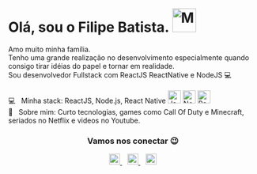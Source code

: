 # Olá, sou o Filipe Batista. <img alt="Meu site" width="48px" src="https://github.com/filipeleonelbatista/filipeleonelbatista/blob/master/assets/Hi.gif" />

Amo muito minha família.<br/> 
Tenho uma grande realização no desenvolvimento especialmente quando consigo tirar idéias do papel e tornar em realidade. <br/> 
Sou desenvolvedor Fullstack com ReactJS ReactNative e NodeJS 💻 <br />
<br/> 💻 &nbsp; Minha stack: ReactJS, Node.js, React Native 
  <img alt="JavaScript" width="26px" src="https://github.com/filipeleonelbatista/filipeleonelbatista/blob/master/assets/javascript.svg" />
  <img alt="Node.js" width="26px" src="https://github.com/filipeleonelbatista/filipeleonelbatista/blob/master/assets/node.svg" />
  <img alt="React" width="26px" src="https://github.com/filipeleonelbatista/filipeleonelbatista/blob/master/assets/reactjs.svg" />
<br/> 💬 &nbsp; Sobre mim: Curto tecnologias, games como Call Of Duty e Minecraft, seriados no Netflix e videos no Youtube.

<h3 align="center" >Vamos nos conectar 😉</h3>
<p align="center">
  <a href="https://filipedev.ga">
    <img alt="Meu site" width="22px" src="https://github.com/filipeleonelbatista/filipeleonelbatista/blob/master/assets/worldwide.svg" />
  </a>&ensp;
  <a href="https://www.linkedin.com/in/filipeleonelbatista/">
    <img alt="LinkedIn" width="22px" src="https://github.com/filipeleonelbatista/filipeleonelbatista/blob/master/assets/052-linkedin.svg" />
  </a>&ensp;
  <a href="https://instagram.com/filipeleonelbatista">
    <img alt="Instagram" width="22px" src="https://github.com/filipeleonelbatista/filipeleonelbatista/blob/master/assets/044-instagram.svg" />
  </a>
</p>
